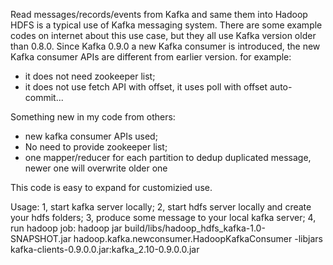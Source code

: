 Read messages/records/events from Kafka and same them into Hadoop HDFS is a typical use of Kafka messaging system. 
There are some example codes on internet about this use case, but they all use Kafka version older than 0.8.0. Since Kafka 0.9.0 a new Kafka consumer is introduced, the new Kafka consumer APIs are different from earlier version. for example:
 - it does not need zookeeper list;
 - it does not use fetch API with offset, it uses poll with offset auto-commit...

Something new in my code from others:
 - new kafka consumer APIs used;
 - No need to provide zookeeper list;
 - one mapper/reducer for each partition to dedup duplicated message, newer one will overwrite older one

This code is easy to expand for customizied use.

Usage:
1, start kafka server locally;
2, start hdfs server locally and create your hdfs folders;
3, produce some message to your local kafka server;
4, run hadoop job:
   hadoop jar build/libs/hadoop_hdfs_kafka-1.0-SNAPSHOT.jar hadoop.kafka.newconsumer.HadoopKafkaConsumer -libjars kafka-clients-0.9.0.0.jar:kafka_2.10-0.9.0.0.jar

